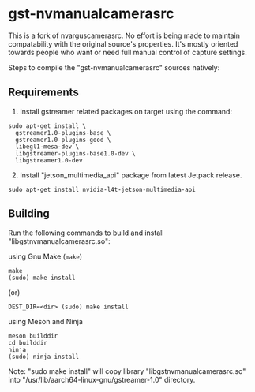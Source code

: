 # gst-nvmanualcamerasrc

This is a fork of nvarguscamerasrc. No effort is being made to maintain
compatability with the original source's properties. It's mostly oriented
towards people who want or need full manual control of capture settings.

Steps to compile the "gst-nvmanualcamerasrc" sources natively:

## Requirements

1) Install gstreamer related packages on target using the command:
```
sudo apt-get install \
  gstreamer1.0-plugins-base \
  gstreamer1.0-plugins-good \
  libegl1-mesa-dev \
  libgstreamer-plugins-base1.0-dev \
  libgstreamer1.0-dev
```

2) Install "jetson_multimedia_api" package from latest Jetpack release.
```
sudo apt-get install nvidia-l4t-jetson-multimedia-api
```

## Building

Run the following commands to build and install "libgstnvmanualcamerasrc.so":

using Gnu Make (`make`)

```
make
(sudo) make install
```
(or)
```
DEST_DIR=<dir> (sudo) make install
```

using Meson and Ninja

```
meson builddir
cd builddir
ninja
(sudo) ninja install
```

  Note: "sudo make install" will copy library "libgstnvmanualcamerasrc.so"
  into "/usr/lib/aarch64-linux-gnu/gstreamer-1.0" directory.
